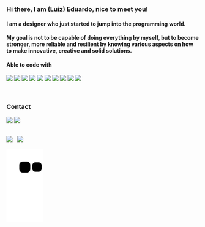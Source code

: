 ### Hi there, I am (Luiz) Eduardo, nice to meet you!
#### I am a designer who just started to jump into the programming world.
#### My goal is not to be capable of doing everything by myself, but to become stronger, more reliable and resilient by knowing various aspects on how to make innovative, creative and solid solutions.

#### Able to code with
<img src="https://img.shields.io/badge/-HTML-orange?logo=HTML5" /> <img src="https://img.shields.io/badge/-CSS-informational?logo=CSS3" /> <img src="https://img.shields.io/badge/-Javascript-yellow?logo=Javascript" /> <img src="https://img.shields.io/badge/-React-blue?logo=React" /> <img src="https://img.shields.io/badge/-Redux-blueviolet?logo=Redux" /> <img src="http://img.shields.io/badge/-MySQL-white?logo=mysql" /> <img src="http://img.shields.io/badge/-MongoDB-grey?logo=mongodb" /> <img src="http://img.shields.io/badge/-Node.Js-green?logo=node.js" /> <img src="https://img.shields.io/badge/-TypeScript-black?logo=typescript" /> <img src="https://img.shields.io/badge/-Python-green?logo=python" />
</div>
   
<div style="display: inline_block"> <br>
   <h3> Contact </h3>
  <a href = "mailto:edusacarneiro@gmail.com"><img src="https://img.shields.io/badge/-Gmail-%23333?style=for-the-badge&logo=gmail&logoColor=white" target="_blank"></a>
  <a href="https://www.linkedin.com/in/eduardosacarneiro/" target="_blank"><img src="https://img.shields.io/badge/-LinkedIn-%230077B5?style=for-the-badge&logo=linkedin&logoColor=white" target="_blank"></a>
  </div>
   


 <br>
   
  <img height="180em" src="https://github-readme-stats.vercel.app/api?username=eddieRAM&show_icons=true&theme=midnight-purple&include_all_commits=true&count_private=true"/> &nbsp;
  <img height="180em" src="https://github-readme-stats.vercel.app/api/top-langs/?username=EddieRAM&layout=demo&langs_count=5&theme=midnight-purple"/>


  ![Snake animation](https://github.com/rafaballerini/rafaballerini/blob/output/github-contribution-grid-snake.svg)
</div>
